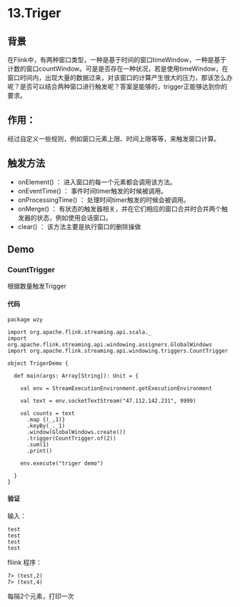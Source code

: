 # 13.Triger

## 背景

在Flink中，有两种窗口类型，一种是基于时间的窗口timeWindow，一种是基于计数的窗口countWindow。可是是否存在一种状况，若是使用timeWindow，在窗口时间内，出现大量的数据过来，对该窗口的计算产生很大的压力，那该怎么办呢？是否可以结合两种窗口进行触发呢？答案是能够的，trigger正能够达到你的要求。

## 作用：

 经过自定义一些规则，例如窗口元素上限、时间上限等等，来触发窗口计算。
 
## 触发方法

* onElement()  ：    进入窗口的每一个元素都会调用该方法。
* onEventTime() ： 事件时间timer触发的时候被调用。
* onProcessingTime() ： 处理时间timer触发的时候会被调用。
* onMerge()  ： 有状态的触发器相关，并在它们相应的窗口合并时合并两个触发器的状态，例如使用会话窗口。
* clear()  ： 该方法主要是执行窗口的删除操做


## Demo

### CountTrigger

根据数量触发Trigger

#### 代码

	package wzy
	
	import org.apache.flink.streaming.api.scala._
	import org.apache.flink.streaming.api.windowing.assigners.GlobalWindows
	import org.apache.flink.streaming.api.windowing.triggers.CountTrigger
	
	object TrigerDemo {
	
	  def main(args: Array[String]): Unit = {
	
	    val env = StreamExecutionEnvironment.getExecutionEnvironment
	
	    val text = env.socketTextStream("47.112.142.231", 9999)
	
	    val counts = text
	      .map {(_,1)}
	      .keyBy(_._1)
	      .window(GlobalWindows.create())
	      .trigger(CountTrigger.of(2))
	      .sum(1)
	      .print()
	
	    env.execute("triger demo")
	
	  }
	}

#### 验证

输入：

	test
	test
	test
	test

fliink 程序：

	7> (test,2)
	7> (test,4)

每隔2个元素，打印一次

 
 